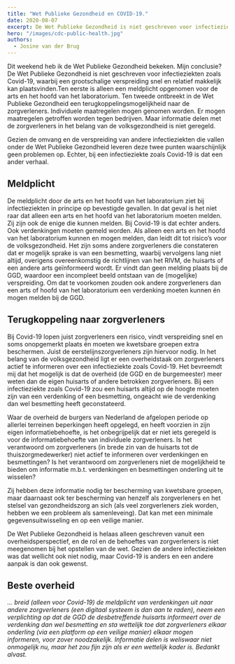 ```yaml
---
title: "Wet Publieke Gezondheid en COVID-19."
date: 2020-08-07
excerpt: De Wet Publieke Gezondheid is niet geschreven voor infectieziekten zoals Covid-19.
hero: "/images/cdc-public-health.jpg"
authors:
  - Josine van der Brug
---
```



Dit weekend heb ik de Wet Publieke Gezondheid bekeken. Mijn conclusie? De Wet Publieke Gezondheid is niet geschreven voor infectieziekten zoals Covid-19, waarbij een grootschalige verspreiding snel en relatief makkelijk kan plaatsvinden.Ten eerste is alleen een meldplicht opgenomen voor de arts en het hoofd van het laboratorium. Ten tweede ontbreekt in de Wet Publieke Gezondheid een terugkoppelingsmogelijkheid naar de zorgverleners. Individuele maatregelen mogen genomen worden. Er mogen maatregelen getroffen worden tegen bedrijven. Maar informatie delen met de zorgverleners in het belang van de volksgezondheid is niet geregeld.

Gezien de omvang en de verspreiding van andere infectieziekten die vallen onder de Wet Publieke Gezondheid leveren deze twee punten waarschijnlijk geen problemen op. Echter, bij een infectieziekte zoals Covid-19 is dat een ander verhaal.

## Meldplicht

De meldplicht door de arts en het hoofd van het laboratorium ziet bij infectieziekten in principe op bevestigde gevallen. In dat geval is het niet raar dat alleen een arts en het hoofd van het laboratorium moeten melden. Zij zijn ook de enige die kunnen melden. Bij Covid-19 is dat echter anders. Ook verdenkingen moeten gemeld worden. Als alleen een arts en het hoofd van het laboratorium kunnen en mogen melden, dan leidt dit tot risico’s voor de volksgezondheid. Het zijn soms andere zorgverleners die constateren dat er mogelijk sprake is van een besmetting, waarbij vervolgens lang niet altijd, overigens overeenkomstig de richtlijnen van het RIVM, de huisarts of een andere arts geïnformeerd wordt. Er vindt dan geen melding plaats bij de GGD, waardoor een incompleet beeld ontstaan van de (mogelijke) verspreiding. Om dat te voorkomen zouden ook andere zorgverleners dan een arts of hoofd van het laboratorium een verdenking moeten kunnen én mogen melden bij de GGD.

## Terugkoppeling naar zorgverleners

Bij Covid-19 lopen juist zorgverleners een risico, vindt verspreiding snel en soms onopgemerkt plaats én moeten we kwetsbare groepen extra beschermen. Juist de eerstelijnszorgverleners zijn hiervoor nodig. In het belang van de volksgezondheid ligt er een overheidstaak om zorgverleners actief te informeren over een infectieziekte zoals Covid-19. Het bevreemdt mij dat het mogelijk is dat de overheid (de GGD en de burgemeester) meer weten dan de eigen huisarts of andere betrokken zorgverleners. Bij een infectieziekte zoals Covid-19 zou een huisarts altijd op de hoogte moeten zijn van een verdenking of een besmetting, ongeacht wie de verdenking dan wel besmetting heeft geconstateerd.

Waar de overheid de burgers van Nederland de afgelopen periode op allerlei terreinen beperkingen heeft opgelegd, en heeft voorzien in zijn eigen informatiebehoefte, is het onbegrijpelijk dat er niet iets geregeld is voor de informatiebehoefte van individuele zorgverleners. Is het verantwoord om zorgverleners (in brede zin van de huisarts tot de thuiszorgmedewerker) niet actief te informeren over verdenkingen en besmettingen? Is het verantwoord om zorgverleners niet de mogelijkheid te bieden om informatie m.b.t. verdenkingen en besmettingen onderling uit te wisselen?

Zij hebben deze informatie nodig ter bescherming van kwetsbare groepen, maar daarnaast ook ter bescherming van henzelf als zorgverleners en het stelsel van gezondheidszorg an sich (als veel zorgverleners ziek worden, hebben we een probleem als samenleveing). Dat kan met een minimale gegevensuitwisseling en op een veilige manier.

De Wet Publieke Gezondheid is helaas alleen geschreven vanuit een overheidsperspectief, en de rol en de behoeftes van zorgverleners is niet meegenomen bij het opstellen van de wet. Gezien de andere infectieziekten was dat wellicht ook niet nodig, maar Covid-19 is anders en een andere aanpak is dan ook gewenst.

## Beste overheid

_... breid (alleen voor Covid-19) de meldplicht van verdenkingen uit naar andere zorgverleners (een digitaal systeem is dan aan te raden), neem een verplichting op dat de GGD de desbetreffende huisarts informeert over de verdenking dan wel besmetting en sta wettelijk toe dat zorgverleners elkaar onderling (via een platform op een veilige manier) elkaar mogen informeren, voor zover noodzakelijk. Informatie delen is weliswaar niet onmogelijk nu, maar het zou fijn zijn als er een wettelijk kader is. Bedankt alvast._